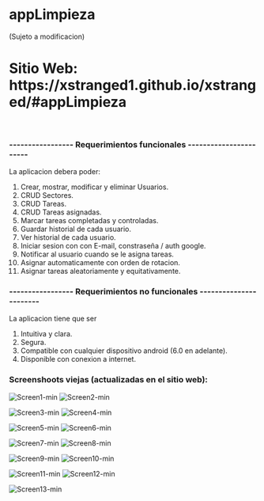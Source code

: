 # appLimpieza

(Sujeto a modificacion)

<h1>Sitio Web: https://xstranged1.github.io/xstranged/#appLimpieza</h1>
<br>


<h3>----------------- Requerimientos funcionales -----------------------</h3>

La aplicacion debera poder:

1. Crear, mostrar, modificar y eliminar Usuarios.
2. CRUD Sectores.
3. CRUD Tareas.
4. CRUD Tareas asignadas.
5. Marcar tareas completadas y controladas.
6. Guardar historial de cada usuario.
7. Ver historial de cada usuario.
8. Iniciar sesion con con E-mail, constraseña / auth google.
9. Notificar al usuario cuando se le asigna tareas.
10. Asignar automaticamente con orden de rotacion.
11. Asignar tareas aleatoriamente y equitativamente.



<h3>----------------- Requerimientos no funcionales -----------------------</h3>

La aplicacion tiene que ser
1. Intuitiva y clara.
2. Segura.
3. Compatible con cualquier dispositivo android (6.0 en adelante).
4. Disponible con conexion a internet.


<h3>Screenshoots viejas (actualizadas en el sitio web): </h3>

![Screen1-min](https://user-images.githubusercontent.com/118495317/231611625-c4bc3ace-58f3-4cf2-8410-c4f5a5f1feeb.jpeg)
![Screen2-min](https://user-images.githubusercontent.com/118495317/231611627-f9640159-a772-43ef-9d52-2e237c745f23.jpeg)

![Screen3-min](https://user-images.githubusercontent.com/118495317/231611629-cfb8e08d-ce0d-4c5f-b68f-968c62920ccb.jpeg)
![Screen4-min](https://user-images.githubusercontent.com/118495317/231611631-94791fb7-a468-48f3-9ca8-91679e051faf.jpeg)

![Screen5-min](https://user-images.githubusercontent.com/118495317/231611633-e753dba8-2029-4b67-ad6e-fbb50e83dcc4.jpeg)
![Screen6-min](https://user-images.githubusercontent.com/118495317/231611635-a1f63128-b581-4199-872f-0e008494bc5f.jpeg)

![Screen7-min](https://user-images.githubusercontent.com/118495317/231611637-548ae74d-8521-4ef6-bc52-c88c05d08e82.jpeg)
![Screen8-min](https://user-images.githubusercontent.com/118495317/231611638-4598a550-b7ca-4516-87c2-a1555116513b.jpeg)

![Screen9-min](https://user-images.githubusercontent.com/118495317/231611641-26ae79b1-43bc-4ad4-a4b2-91da8710349d.jpeg)
![Screen10-min](https://user-images.githubusercontent.com/118495317/231611642-e9ab0e5f-c92a-4c73-8e15-d7a9c20f382f.jpeg)

![Screen11-min](https://user-images.githubusercontent.com/118495317/231611644-a9f896e2-75a9-42cb-8c41-b2b5130f5488.jpeg)
![Screen12-min](https://user-images.githubusercontent.com/118495317/231611646-3d061496-3a06-4402-9310-a57840baa78b.jpeg)

![Screen13-min](https://user-images.githubusercontent.com/118495317/231611647-b13a3691-1c2c-4df4-9367-d0c52989d0c7.jpeg)

